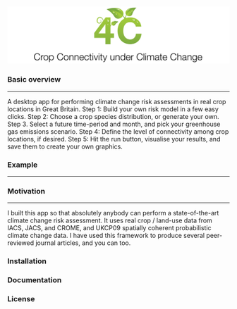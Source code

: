 <p align="center">
  <img src="https://github.com/pskelsey/4C/blob/gh-pages/4c_logo_v2.png">
</p>


### Basic overview
***
A desktop app for performing climate change risk assessments in real crop locations in Great Britain. 
Step 1: Build your own risk model in a few easy clicks.
Step 2: Choose a crop species distribution, or generate your own.
Step 3. Select a future time-period and month, and pick your greenhouse gas emissions scenario.
Step 4: Define the level of connectivity among crop locations, if desired.
Step 5: Hit the run button, visualise your results, and save them to create your own graphics. 

### Example
___


### Motivation
___
I built this app so that absolutely anybody can perform a state-of-the-art climate change risk assessment. It uses real crop / land-use data from IACS, JACS, and CROME, and UKCP09 spatially coherent probabilistic climate change data. I have used this framework to produce several peer-reviewed journal articles, and you can too. 

### Installation


### Documentation


### License
